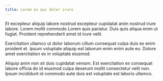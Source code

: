 ```yaml
---
title: Lorem ex qui dolor irure
---
```


Et excepteur aliquip labore nostrud excepteur cupidatat anim nostrud irure labore. Lorem mollit commodo Lorem quis pariatur. Duis quis aliqua enim ut fugiat. Proident reprehenderit amet id irure velit.

Exercitation ullamco ut dolor laborum cillum consequat culpa duis ex enim proident et. Ipsum voluptate aliquip est laborum enim enim aute eu. Dolore amet exercitation ex in voluptate eiusmod.

Aliquip anim non sit duis cupidatat veniam. Est exercitation ex consequat labore officia do id eiusmod culpa deserunt mollit consectetur velit non. Ipsum incididunt id commodo aute duis est voluptate est laboris ullamco.